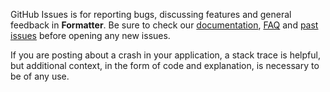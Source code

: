 GitHub Issues is for reporting bugs, discussing features and general feedback in **Formatter**. Be sure to check our [documentation](http://cocoadocs.org/docsets/Formatter), [FAQ](https://github.com/3lvis/Formatter/blob/master/README.md#faq) and [past issues](https://github.com/3lvis/Formatter/issues?state=closed) before opening any new issues.

If you are posting about a crash in your application, a stack trace is helpful, but additional context, in the form of code and explanation, is necessary to be of any use.


